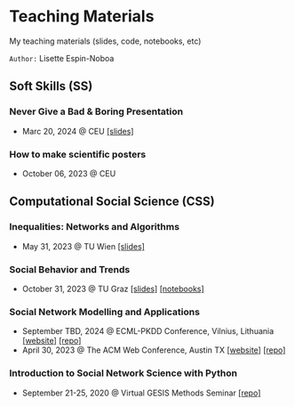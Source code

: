 # Teaching Materials
My teaching materials (slides, code, notebooks, etc)

`Author:` Lisette Espin-Noboa 

## Soft Skills (SS)
### Never Give a Bad & Boring Presentation
- Marc 20, 2024 @ CEU [[slides]](lectures/SS_Great_Presentations/slides/ss_great_presentations_slides_CEU.pdf)

### How to make scientific posters
- October 06, 2023 @ CEU


## Computational Social Science (CSS)
### Inequalities: Networks and Algorithms
- May 31, 2023 @ TU Wien [[slides]](lectures/CSS_Inequalities/slides/css_inequalities_slides_TUWien.pdf)

### Social Behavior and Trends
- October 31, 2023 @ TU Graz [[slides]](lectures/CSS_Behavior_and_Trends/slides/css_behavior_and_trends_slides_TUGraz.pdf) [[notebooks]](lectures/2_Behavior_and_Trends/notebooks/code/notebooks)

### Social Network Modelling and Applications
- September TBD, 2024 @ ECML-PKDD Conference, Vilnius, Lithuania [[website]](https://bit.ly/snma) [[repo]](https://github.com/snma-tutorial/ecmlpkdd2024)
- April 30, 2023 @ The ACM Web Conference, Austin TX [[website]](https://bit.ly/snma2023) [[repo]](https://github.com/snma-tutorial/www2023)

### Introduction to Social Network Science with Python
- September 21-25, 2020 @ Virtual GESIS Methods Seminar [[repo]](https://github.com/gesiscss/methods_seminar_2020_network_science)
